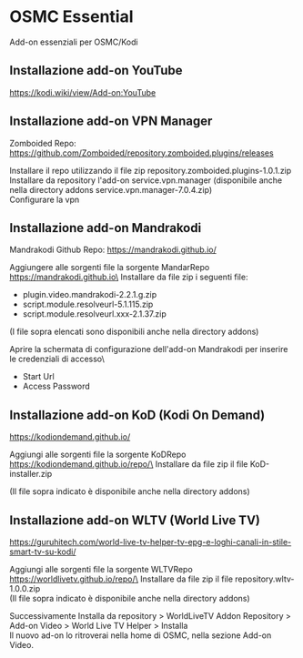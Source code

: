 # OSMC Essential
Add-on essenziali per OSMC/Kodi

## Installazione add-on YouTube
https://kodi.wiki/view/Add-on:YouTube

## Installazione add-on VPN Manager
Zomboided Repo: https://github.com/Zomboided/repository.zomboided.plugins/releases

Installare il repo utilizzando il file zip repository.zomboided.plugins-1.0.1.zip\
Installare da repository l'add-on service.vpn.manager (disponibile anche nella directory addons service.vpn.manager-7.0.4.zip)\
Configurare la vpn

## Installazione add-on Mandrakodi
Mandrakodi Github Repo: https://mandrakodi.github.io/

Aggiungere alle sorgenti file la sorgente MandarRepo  https://mandrakodi.github.io\
Installare da file zip i seguenti file:
- plugin.video.mandrakodi-2.2.1.g.zip
- script.module.resolveurl-5.1.115.zip
- script.module.resolveurl.xxx-2.1.37.zip

(I file sopra elencati sono disponibili anche nella directory addons)

Aprire la schermata di configurazione dell'add-on Mandrakodi per inserire le credenziali di accesso\
- Start Url
- Access Password

## Installazione add-on KoD (Kodi On Demand)
https://kodiondemand.github.io/

Aggiungi alle sorgenti file la sorgente KoDRepo https://kodiondemand.github.io/repo/\
Installare da file zip il file KoD-installer.zip

(Il file sopra indicato è disponibile anche nella directory addons)

## Installazione add-on WLTV (World Live TV)
https://guruhitech.com/world-live-tv-helper-tv-epg-e-loghi-canali-in-stile-smart-tv-su-kodi/

Aggiungi alle sorgenti file la sorgente WLTVRepo https://worldlivetv.github.io/repo/\
Installare da file zip il file repository.wltv-1.0.0.zip\
(Il file sopra indicato è disponibile anche nella directory addons)

Successivamente Installa da repository > WorldLiveTV Addon Repository > Add-on Video > World Live TV Helper > Installa\
Il nuovo ad-on lo ritroverai nella home di OSMC, nella sezione Add-on Video.
